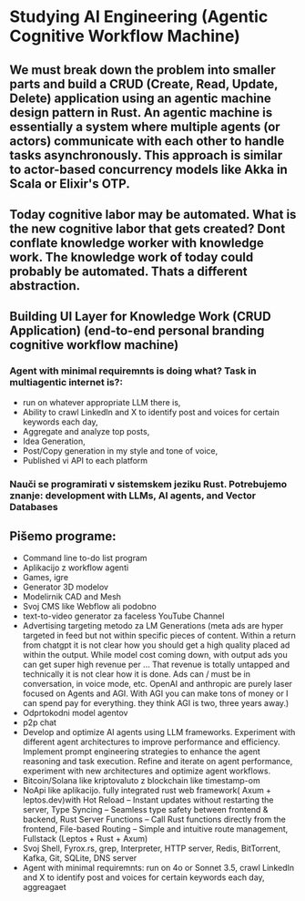 # Studying AI Engineering (Agentic Cognitive Workflow Machine)
## We must break down the problem into smaller parts and build a CRUD (Create, Read, Update, Delete) application using an **agentic machine** design pattern in Rust. An agentic machine is essentially a system where multiple agents (or actors) communicate with each other to handle tasks asynchronously. This approach is similar to actor-based concurrency models like Akka in Scala or Elixir's OTP.
## Today cognitive labor may be automated. What is the new cognitive labor that gets created? Dont conflate knowledge worker with knowledge work. The knowledge work of today could probably be automated. Thats a different abstraction.
## Building UI Layer for Knowledge Work (CRUD Application) (end-to-end personal branding cognitive workflow machine)
### Agent with minimal requiremnts is doing what? Task in multiagentic internet is?: 
- run on whatever appropriate LLM there is,
- Ability to crawl LinkedIn and X to identify post and voices for certain keywords each day,
- Aggregate and analyze top posts,
- Idea Generation,
- Post/Copy generation in my style and tone of voice,
- Published vi API to each platform

### Nauči se programirati v sistemskem jeziku Rust. Potrebujemo znanje: development with LLMs, AI agents, and Vector Databases

## Pišemo programe: 
- Command line to-do list program
- Aplikacijo z workflow agenti
- Games, igre
- Generator 3D modelov
- Modelirnik CAD and Mesh
- Svoj CMS like Webflow ali podobno
- text-to-video generator za faceless YouTube Channel
- Advertising targeting metodo za LM Generations (meta ads are hyper targeted in feed but not within specific pieces of content. Within a return from chatgpt it is not clear how you should get a high quality placed ad within the output. While model cost coming down, with output ads you can get super high revenue per ... That revenue is totally untapped and technically it is not clear how it is done. Ads can / must be in conversation, in voice mode, etc. OpenAI and anthropic are purely laser focused on Agents and AGI. With AGI you can make tons of money or I can spend pay for everything. they think AGI is two, three years away.)
- Odprtokodni model agentov
- p2p chat
- Develop and optimize AI agents using LLM frameworks. Experiment with different agent architectures to improve performance and efficiency. Implement prompt engineering strategies to enhance the agent reasoning and task execution. Refine and iterate on agent performance, experiment with new architectures and optimize agent workflows.
- Bitcoin/Solana like kriptovaluto z blockchain like timestamp-om
- NoApi like aplikacijo. fully integrated rust web framework( Axum + leptos.dev)with Hot Reload – Instant updates without restarting the server, Type Syncing – Seamless type safety between frontend & backend, Rust Server Functions – Call Rust functions directly from the frontend, File-based Routing – Simple and intuitive route management, Fullstack (Leptos + Rust + Axum)
- Svoj Shell, Fyrox.rs, grep, Interpreter, HTTP server, Redis, BitTorrent, Kafka, Git, SQLite, DNS server
- Agent with minimal requiremnts: run on 4o or Sonnet 3.5, crawl LinkedIn and X to identify post and voices for certain keywords each day, aggreagaet
